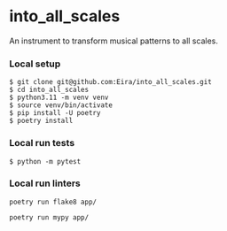 # into_all_scales
An instrument to transform musical patterns to all scales.

### Local setup
```shell
$ git clone git@github.com:Eira/into_all_scales.git
$ cd into_all_scales
$ python3.11 -m venv venv
$ source venv/bin/activate
$ pip install -U poetry
$ poetry install
```

### Local run tests
```shell
$ python -m pytest
```

### Local run linters
```
poetry run flake8 app/

poetry run mypy app/
```